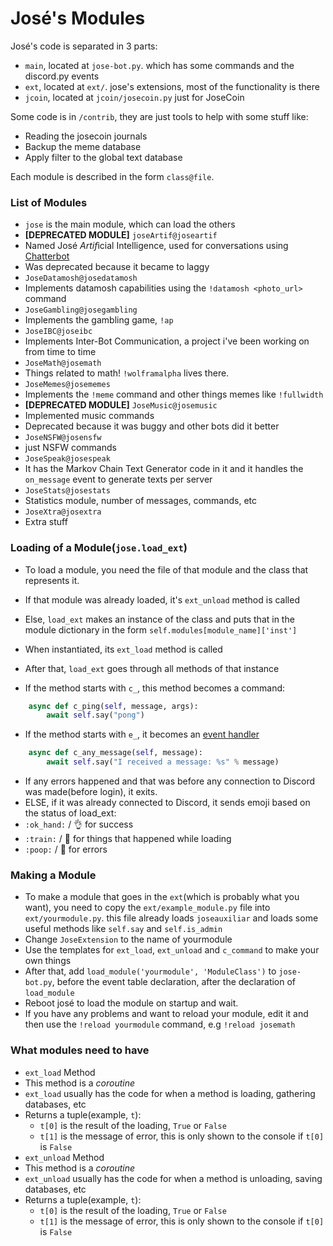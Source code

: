 José's Modules
============

José's code is separated in 3 parts:
 * `main`, located at `jose-bot.py`. which has some commands and the discord.py events
 * `ext`, located at `ext/`. jose's extensions, most of the functionality is there
 * `jcoin`, located at `jcoin/josecoin.py` just for JoseCoin

Some code is in `/contrib`, they are just tools to help with some stuff like:
 * Reading the josecoin journals
 * Backup the meme database
 * Apply filter to the global text database

Each module is described in the form `class@file`.

### List of Modules
 * `jose` is the main module, which can load the others
 * **[DEPRECATED MODULE]** `joseArtif@joseartif`
  * Named José *Artif*icial Intelligence, used for conversations using [Chatterbot](https://github.com/gunthercox/ChatterBot)
  * Was deprecated because it became to laggy
 * `JoseDatamosh@josedatamosh`
  * Implements datamosh capabilities using the `!datamosh <photo_url>` command
 * `JoseGambling@josegambling`
  * Implements the gambling game, `!ap`
 * `JoseIBC@joseibc`
  * Implements Inter-Bot Communication, a project i've been working on from time to time
 * `JoseMath@josemath`
  * Things related to math! `!wolframalpha` lives there.
 * `JoseMemes@josememes`
  * Implements the `!meme` command and other things memes like `!fullwidth`
 * **[DEPRECATED MODULE]** `JoseMusic@josemusic`
  * Implemented music commands
  * Deprecated because it was buggy and other bots did it better
 * `JoseNSFW@josensfw`
  * just NSFW commands
 * `JoseSpeak@josespeak`
  * It has the Markov Chain Text Generator code in it and it handles the `on_message` event to generate texts per server
 * `JoseStats@josestats`
  * Statistics module, number of messages, commands, etc
 * `JoseXtra@josextra`
  * Extra stuff

### Loading of a Module(`jose.load_ext`)
 * To load a module, you need the file of that module and the class that represents it.
 * If that module was already loaded, it's `ext_unload` method is called
 * Else, `load_ext` makes an instance of the class and puts that in the module dictionary in the form `self.modules[module_name]['inst']`

 * When instantiated, its `ext_load` method is called
 * After that, `load_ext` goes through all methods of that instance
  * If the method starts with `c_`, this method becomes a command:

```python
    async def c_ping(self, message, args):
        await self.say("pong")
```

  * If the method starts with `e_`, it becomes an [event handler](https://github.com/lkmnds/jose/blob/master/doc/events.md)

```python
    async def c_any_message(self, message):
        await self.say("I received a message: %s" % message)
```

 * If any errors happened and that was before any connection to Discord was made(before login), it exits.
 * ELSE, if it was already connected to Discord, it sends emoji based on the status of load_ext:
  * `:ok_hand:` / :ok_hand: for success
  * `:train:` / :train: for things that happened while loading
  * `:poop:` / :poop: for errors

### Making a Module

 * To make a module that goes in the `ext`(which is probably what you want), you need to copy the `ext/example_module.py` file into `ext/yourmodule.py`. this file already loads `joseauxiliar` and loads some useful methods like `self.say` and `self.is_admin`
 * Change `JoseExtension` to the name of yourmodule
 * Use the templates for `ext_load`, `ext_unload` and `c_command` to make your own things
 * After that, add `load_module('yourmodule', 'ModuleClass')` to `jose-bot.py`, before the event table declaration, after the declaration of `load_module`
 * Reboot josé to load the module on startup and wait.
 * If you have any problems and want to reload your module, edit it and then use the `!reload yourmodule` command, e.g `!reload josemath`

### What modules need to have
 * `ext_load` Method
  * This method is a *coroutine*
  * `ext_load` usually has the code for when a method is loading, gathering databases, etc
  * Returns a tuple(example, `t`):
    * `t[0]` is the result of the loading, `True` or `False`
    * `t[1]` is the message of error, this is only shown to the console if `t[0]` is `False`
 * `ext_unload` Method
  * This method is a *coroutine*
  * `ext_unload` usually has the code for when a method is unloading, saving databases, etc
  * Returns a tuple(example, `t`):
    * `t[0]` is the result of the loading, `True` or `False`
    * `t[1]` is the message of error, this is only shown to the console if `t[0]` is `False`
